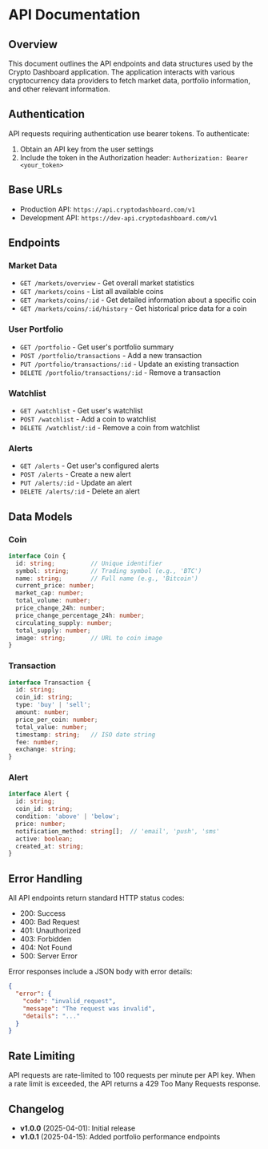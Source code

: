
# API Documentation

## Overview
This document outlines the API endpoints and data structures used by the Crypto Dashboard application. The application interacts with various cryptocurrency data providers to fetch market data, portfolio information, and other relevant information.

## Authentication
API requests requiring authentication use bearer tokens. To authenticate:
1. Obtain an API key from the user settings
2. Include the token in the Authorization header: `Authorization: Bearer <your_token>`

## Base URLs
- Production API: `https://api.cryptodashboard.com/v1`
- Development API: `https://dev-api.cryptodashboard.com/v1`

## Endpoints

### Market Data
- `GET /markets/overview` - Get overall market statistics
- `GET /markets/coins` - List all available coins
- `GET /markets/coins/:id` - Get detailed information about a specific coin
- `GET /markets/coins/:id/history` - Get historical price data for a coin

### User Portfolio
- `GET /portfolio` - Get user's portfolio summary
- `POST /portfolio/transactions` - Add a new transaction
- `PUT /portfolio/transactions/:id` - Update an existing transaction
- `DELETE /portfolio/transactions/:id` - Remove a transaction

### Watchlist
- `GET /watchlist` - Get user's watchlist
- `POST /watchlist` - Add a coin to watchlist
- `DELETE /watchlist/:id` - Remove a coin from watchlist

### Alerts
- `GET /alerts` - Get user's configured alerts
- `POST /alerts` - Create a new alert
- `PUT /alerts/:id` - Update an alert
- `DELETE /alerts/:id` - Delete an alert

## Data Models

### Coin
```typescript
interface Coin {
  id: string;          // Unique identifier
  symbol: string;      // Trading symbol (e.g., 'BTC')
  name: string;        // Full name (e.g., 'Bitcoin')
  current_price: number;
  market_cap: number;
  total_volume: number;
  price_change_24h: number;
  price_change_percentage_24h: number;
  circulating_supply: number;
  total_supply: number;
  image: string;       // URL to coin image
}
```

### Transaction
```typescript
interface Transaction {
  id: string;
  coin_id: string;
  type: 'buy' | 'sell';
  amount: number;
  price_per_coin: number;
  total_value: number;
  timestamp: string;   // ISO date string
  fee: number;
  exchange: string;
}
```

### Alert
```typescript
interface Alert {
  id: string;
  coin_id: string;
  condition: 'above' | 'below';
  price: number;
  notification_method: string[];  // 'email', 'push', 'sms'
  active: boolean;
  created_at: string;
}
```

## Error Handling
All API endpoints return standard HTTP status codes:
- 200: Success
- 400: Bad Request
- 401: Unauthorized
- 403: Forbidden
- 404: Not Found
- 500: Server Error

Error responses include a JSON body with error details:
```json
{
  "error": {
    "code": "invalid_request",
    "message": "The request was invalid",
    "details": "..."
  }
}
```

## Rate Limiting
API requests are rate-limited to 100 requests per minute per API key. When a rate limit is exceeded, the API returns a 429 Too Many Requests response.

## Changelog
- **v1.0.0** (2025-04-01): Initial release
- **v1.0.1** (2025-04-15): Added portfolio performance endpoints

